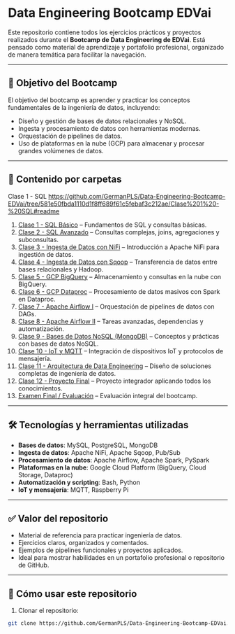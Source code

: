 # Data Engineering Bootcamp EDVai

Este repositorio contiene todos los ejercicios prácticos y proyectos realizados durante el **Bootcamp de Data Engineering de EDVai**. Está pensado como material de aprendizaje y portafolio profesional, organizado de manera temática para facilitar la navegación.

---

## 🎯 Objetivo del Bootcamp

El objetivo del bootcamp es aprender y practicar los conceptos fundamentales de la ingeniería de datos, incluyendo:

- Diseño y gestión de bases de datos relacionales y NoSQL.
- Ingesta y procesamiento de datos con herramientas modernas.
- Orquestación de pipelines de datos.
- Uso de plataformas en la nube (GCP) para almacenar y procesar grandes volúmenes de datos.

---

## 📂 Contenido por carpetas
Clase 1 - SQL
https://github.com/GermanPLS/Data-Engineering-Bootcamp-EDVai/tree/581e50fbda1110d1f8ff689f61c5febaf3c212ae/Clase%201%20-%20SQL#readme


1. [Clase 1 - SQL Básico](Clase1_SQL/README.md) – Fundamentos de SQL y consultas básicas.
2. [Clase 2 - SQL Avanzado](./02_Clase2_SQLAvanzado/README.md) – Consultas complejas, joins, agregaciones y subconsultas.
3. [Clase 3 - Ingesta de Datos con NiFi](./03_Clase3_NiFi/README.md) – Introducción a Apache NiFi para ingestión de datos.
4. [Clase 4 - Ingesta de Datos con Sqoop](./04_Clase4_Sqoop/README.md) – Transferencia de datos entre bases relacionales y Hadoop.
5. [Clase 5 - GCP BigQuery](./05_Clase5_GCP_BigQuery/README.md) – Almacenamiento y consultas en la nube con BigQuery.
6. [Clase 6 - GCP Dataproc](./06_Clase6_GCP_Dataproc/README.md) – Procesamiento de datos masivos con Spark en Dataproc.
7. [Clase 7 - Apache Airflow I](./07_Clase7_Airflow/README.md) – Orquestación de pipelines de datos con DAGs.
8. [Clase 8 - Apache Airflow II](./08_Clase8_AirflowII/README.md) – Tareas avanzadas, dependencias y automatización.
9. [Clase 9 - Bases de Datos NoSQL (MongoDB)](./09_Clase9_Mongo/README.md) – Conceptos y prácticas con bases de datos NoSQL.
10. [Clase 10 - IoT y MQTT](./10_Clase10_IoT/README.md) – Integración de dispositivos IoT y protocolos de mensajería.
11. [Clase 11 - Arquitectura de Data Engineering](./11_Clase11_Arquitectura/README.md) – Diseño de soluciones completas de ingeniería de datos.
12. [Clase 12 - Proyecto Final](./12_Clase12_Proyecto/README.md) – Proyecto integrador aplicando todos los conocimientos.
13. [Examen Final / Evaluación](./13_ExamenFinal/README.md) – Evaluación integral del bootcamp.

---

## 🛠 Tecnologías y herramientas utilizadas

- **Bases de datos**: MySQL, PostgreSQL, MongoDB
- **Ingesta de datos**: Apache NiFi, Apache Sqoop, Pub/Sub
- **Procesamiento de datos**: Apache Airflow, Apache Spark, PySpark
- **Plataformas en la nube**: Google Cloud Platform (BigQuery, Cloud Storage, Dataproc)
- **Automatización y scripting**: Bash, Python
- **IoT y mensajería**: MQTT, Raspberry Pi

---

## ✅ Valor del repositorio

- Material de referencia para practicar ingeniería de datos.
- Ejercicios claros, organizados y comentados.
- Ejemplos de pipelines funcionales y proyectos aplicados.
- Ideal para mostrar habilidades en un portafolio profesional o repositorio de GitHub.

---

## 📌 Cómo usar este repositorio

1. Clonar el repositorio:
```bash
git clone https://github.com/GermanPLS/Data-Engineering-Bootcamp-EDVai.git


